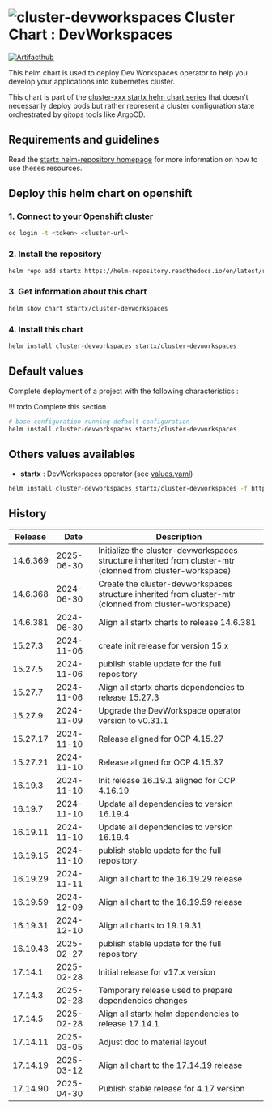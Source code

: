 # ![cluster-devworkspaces](https://helm-repository.readthedocs.io/en/latest/img/cluster-devworkspaces.svg "Cluster Chart : DevWorkspaces") Cluster Chart : DevWorkspaces
[![Artifacthub](https://img.shields.io/badge/ArtifactHub-STARTX_cluster--devworkspaces-8A2BE2.svg)](https://artifacthub.io/packages/search?ts_query_web=cluster+devworkspaces+startx)

This helm chart is used to deploy Dev Workspaces operator to help you develop your applications into kubernetes cluster.

This chart is part of the [cluster-xxx startx helm chart series](https://helm-repository.readthedocs.io#cluster-helm-charts) that doesn't necessarily deploy pods but rather represent a cluster configuration state orchestrated by gitops tools like ArgoCD.

## Requirements and guidelines

Read the [startx helm-repository homepage](https://helm-repository.readthedocs.io) for
more information on how to use theses resources.

## Deploy this helm chart on openshift

### 1. Connect to your Openshift cluster

```bash
oc login -t <token> <cluster-url>
```

### 2. Install the repository

```bash
helm repo add startx https://helm-repository.readthedocs.io/en/latest/repos/stable/
```

### 3. Get information about this chart

```bash
helm show chart startx/cluster-devworkspaces
```

### 4. Install this chart

```bash
helm install cluster-devworkspaces startx/cluster-devworkspaces
```

## Default values

Complete deployment of a project with the following characteristics :

!!! todo
    Complete this section

```bash
# base configuration running default configuration
helm install cluster-devworkspaces startx/cluster-devworkspaces
```

## Others values availables

- **startx** : DevWorkspaces operator (see [values.yaml](https://raw.githubusercontent.com/startxfr/helm-repository/master/charts/cluster-devworkspaces/values-startx.yaml))

```bash
helm install cluster-devworkspaces startx/cluster-devworkspaces -f https://raw.githubusercontent.com/startxfr/helm-repository/master/charts/cluster-devworkspaces/values-startx.yaml
```

## History

| Release  | Date       | Description                              |
| -------- | ---------- | ---------------------------------------- |
| 14.6.369 | 2025-06-30 | Initialize the cluster-devworkspaces structure inherited from cluster-mtr (clonned from cluster-workspace)  |
| 14.6.368 | 2024-06-30 | Create the cluster-devworkspaces structure inherited from cluster-mtr (clonned from cluster-workspace)
| 14.6.381 | 2024-06-30 | Align all startx charts to release 14.6.381
| 15.27.3 | 2024-11-06 | create init release for version 15.x
| 15.27.5 | 2024-11-06 | publish stable update for the full repository
| 15.27.7 | 2024-11-06 | Align all startx charts dependencies to release 15.27.3
| 15.27.9 | 2024-11-09 | Upgrade the DevWorkspace operator version to v0.31.1
| 15.27.17 | 2024-11-10 | Release aligned for OCP 4.15.27
| 15.27.21 | 2024-11-10 | Release aligned for OCP 4.15.37
| 16.19.3 | 2024-11-10 | Init release 16.19.1 aligned for OCP 4.16.19
| 16.19.7 | 2024-11-10 | Update all dependencies to version 16.19.4
| 16.19.11 | 2024-11-10 | Update all dependencies to version 16.19.4
| 16.19.15 | 2024-11-10 | publish stable update for the full repository
| 16.19.29 | 2024-11-11 | Align all chart to the 16.19.29 release
| 16.19.59 | 2024-12-09 | Align all chart to the 16.19.59 release
| 16.19.31 | 2024-12-10 | Align all charts to 19.19.31
| 16.19.43 | 2025-02-27 | publish stable update for the full repository
| 17.14.1 | 2025-02-28 | Initial release for v17.x version
| 17.14.3 | 2025-02-28 | Temporary release used to prepare dependencies changes
| 17.14.5 | 2025-02-28 | Align all startx helm dependencies to release 17.14.1
| 17.14.11 | 2025-03-05 | Adjust doc to material layout
| 17.14.19 | 2025-03-12 | Align all chart to the 17.14.19 release
| 17.14.90 | 2025-04-30 | Publish stable release for 4.17 version
